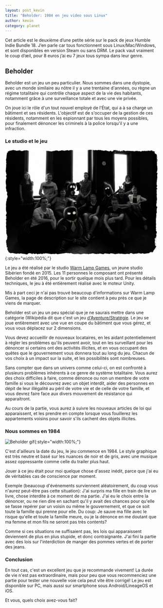 ```yaml
---
layout: post_kevin
title: "Beholder: 1984 en jeu video sous Linux"
author: kevin
category: planet
---
```


Cet article est le deuxième d’une petite série sur le pack de jeux Humble Indie Bundle 18. J’en parle car tous fonctionnent sous Linux/Mac/Windows, et sont disponibles en version Steam ou sans DRM. Le pack vaut vraiment le coup d’œil, pour 8 euros j’ai eu 7 jeux tous sympa dans leur genre.

<!--break-->

## Beholder

Beholder est un jeu un peu particulier. Nous sommes dans une dystopie, avec un monde similaire au nôtre il y a une trentaine d'années, ou règne un régime totalitaire qui contrôle chaque aspect de la vie des habitants, notamment grâce à une surveillance totale et avec une vie privée.

On joue ici le rôle d'un tout nouvel employé de l'État, qui a à sa charge un bâtiment et ses résidents. L'objectif est de s'occuper de la gestion de ces résidents, notamment en les espionnant par tous les moyens possibles, pour finalement dénoncer les criminels à la police lorsqu'il y a une infraction.

### Le studio et le jeu
  
![Wamp Lamp Games Logo](/images/beholder_01.jpg){:style="width:100%;"}

Le jeu a été réalisé par le studio [Warm Lamp Games](https://beholder-game.com/about/about-team), un jeune studio Sibérien fondé en 2015. Les 11 personnes le composant ont présenté Beholder en été 2016, pour le sortir quelque mois plus tard. Pour les détails techniques, le jeu à été entièrement réalisé avec le moteur Unity.

Mis à part ceci je n'ai pas trouvé beaucoup d'informations sur Warm Lamp Games, la page de description sur le site contient à peu près ce que je viens de marquer.

Beholder est un jeu un peu spécial que je ne saurais mettre dans une catégorie (Wikipédia dit que c'est un jeu [d'Aventure/Stratégie](https://en.wikipedia.org/wiki/Beholder_\(video_game\)). Le jeu se joue entièrement avec une vue en coupe du bâtiment que vous gérez, et vous vous déplacez sur 2 dimensions.

Vous devez accueillir de nouveaux locataires, en les aidant potentiellement à régler les problèmes qu'ils peuvent avoir, tout en les surveillant pour les dénoncer si certains ont des activités illicites, et en vous occupant des quêtes que le gouvernement vous donnera tout au long du jeu. Chacun de vos choix à un impact sur la suite, et les possibilités sont nombreuses.

Sans compter que dans un univers comme celui-ci, on est confronté à plusieurs problèmes inhérents à ce genre de système totalitaire. Vous aurez des choix difficiles à faire, comme dénonce ou non un membre de votre famille si vous le découvrez avec un objet interdit, aider des personnes en dépit de leur illégalité au péril de votre vie et de celle de votre famille, et vous devrez faire face aux divers mouvement de résistance qui apparaitront.

Au cours de la partie, vous aurez à suivre les nouveaux articles de loi qui apparaissent, et les prendre en compte lorsque vous fouillerez les appartements voisins pour savoir s'ils cachent des objets illicites.

### Nous sommes en 1984

![Beholder gif](/images/beholder_02.gif){:style="width:100%;"}

C'est d'ailleurs la date du jeu, le jeu commence en 1984. Le style graphique est très neutre et basé sur les nuances de noir et de gris, avec une musique assez oppressante comme celle du trailer plus haut.

Jouer à ce jeu était pour moi quelque chose d'assez inédit, parce que j'ai eu de véritables cas de conscience par moment.

Exemple (beaucoup d'événements surviennent aléatoirement, du coup vous n'aurez peut-être pas cette situation): J'ai surpris ma fille en train de lire un livre, chose interdite à ce moment de ma partie. J'ai eu le choix entre la dénoncer, ou ne rien dire en sachant qu'il y avait des chances pour qu'elle se fasse repérer par un voisin ou même le gouvernement, et que ce soit toute la famille qui prenne pour elle. Du coup: Je sauve ma fille avec le risque qu'elle et toute la famille meure, ou je la dénonce en me doutant que ma femme et mon fils ne seront pas très contents?

Comme si ces situations ne suffisaient pas, les lois qui apparaissent deviennent de plus en plus stupide, et donc contraignante. J'ai fini la partie avec des lois sur l'interdiction de manger des pommes vertes et de porter des jeans.

### Conclusion

En tout cas, c'est un excellent jeu que je recommande vivement! La durée de vie n'est pas extraordinaire, mais pour peu que vous recommenciez une partie pour tester une nouvelle voie cela peut vite être corrigé! Le jeu est disponible sur PC, mais aussi sur smartphone sous Android/LineageOS et iOS.

Et vous, quels choix avez-vous fait?

